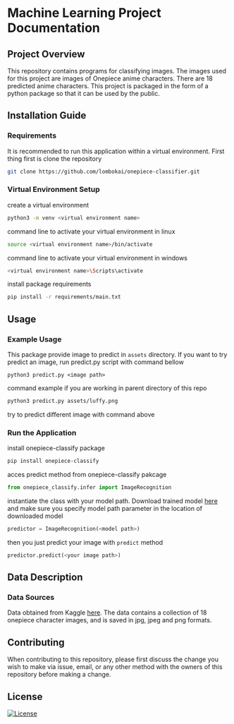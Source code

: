 # Machine Learning Project Documentation

## Project Overview
This repository contains programs for classifying images. The images used for this project are images of Onepiece anime characters. There are 18 predicted anime characters. This project is packaged in the form of a python package so that it can be used by the public.

## Installation Guide
### Requirements
It is recommended to run this application within a virtual environment. First thing first is clone the repository

```sh
git clone https://github.com/lombokai/onepiece-classifier.git
```
### Virtual Environment Setup
create a virtual environment

```sh
python3 -m venv <virtual environment name>
```

command line to activate your virtual environment in linux
```sh
source <virtual environment name>/bin/activate
```

command line to activate your virtual environment in windows
```sh
<virtual environment name>\Scripts\activate
```

install package requirements
```sh
pip install -r requirements/main.txt
```

## Usage
### Example Usage
This package provide image to predict in `assets` directory. If you want to try predict an image, run predict.py script with command bellow
```
python3 predict.py <image path>
```

command example if you are working in parent directory of this repo

```sh
python3 predict.py assets/luffy.png
```

try to predict different image with command above

### Run the Application
install onepiece-classify package
```sh
pip install onepiece-classify
```

acces predict method from onepiece-classify pakcage

```python
from onepiece_classify.infer import ImageRecognition
```

instantiate the class with your model path. Download trained model [here](https://drive.google.com/file/d/1M1-1Hs198XDD6Xx-kSWLThv1elZBzJ0j/view?usp=sharing) and make sure you specify model path parameter in the location of downloaded model

```python
predictor = ImageRecognition(<model path>)
```

then you just predict your image with `predict` method
```python
predictor.predict(<your image path>)
```


## Data Description
### Data Sources
Data obtained from Kaggle [here](https://www.kaggle.com/datasets/ibrahimserouis99/one-piece-image-classifie). The data contains a collection of 18 onepiece character images, and is saved in jpg, jpeg and png formats.

## Contributing
When contributing to this repository, please first discuss the change you wish to make via issue, email, or any other method with the owners of this repository before making a change.

## License

[![License](https://img.shields.io/badge/License-Apache_2.0-blue.svg)](https://opensource.org/licenses/Apache-2.0)